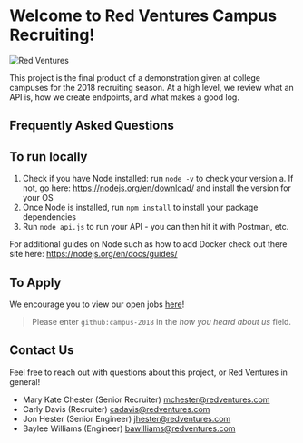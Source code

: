 # Welcome to Red Ventures Campus Recruiting!

![Red Ventures](https://www.mpvre.com/wp-content/uploads/2014/09/Red-Ventures.jpg)

This project is the final product of a demonstration given at college campuses for the 2018 recruiting season. At a high level, we review what an API is, how we create endpoints, and what makes a good log.

## Frequently Asked Questions


## To run locally

1. Check if you have Node installed: run ```node -v``` to check your version
    a. If not, go here: https://nodejs.org/en/download/ and install the version for your OS
2. Once Node is installed, run ```npm install``` to install your package dependencies
3. Run ```node api.js``` to run your API - you can then hit it with Postman, etc.

For additional guides on Node such as how to add Docker check out there site here: https://nodejs.org/en/docs/guides/


## To Apply
We encourage you to view our open jobs [here](https://www.redventures.com/careers.html?utm_source=github&utm_medium=readme&utm_campaign=campus-2018)!

> Please enter `github:campus-2018` in the _how you heard about us_ field.

## Contact Us
Feel free to reach out with questions about this project, or Red Ventures in general!
* Mary Kate Chester (Senior Recruiter) <mchester@redventures.com>
* Carly Davis (Recruiter) <cadavis@redventures.com>
* Jon Hester (Senior Engineer) <jhester@redventures.com>
* Baylee Williams (Engineer) <bawilliams@redventures.com>
